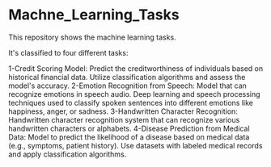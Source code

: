 # Machne_Learning_Tasks

This repository shows the machine learning tasks.

It's classified to four different tasks:

1-Credit Scoring Model:
  Predict the creditworthiness of individuals based on historical
  financial data. Utilize classification algorithms and assess the
  model's accuracy.
2-Emotion Recognition from Speech:
  Model that can recognize emotions in speech
  audio. Deep learning and speech processing
  techniques used to classify spoken sentences into different
  emotions like happiness, anger, or sadness. 
3-Handwritten Character Recognition:
  Handwritten character recognition system that
  can recognize various handwritten characters or
  alphabets. 
4-Disease Prediction from Medical Data:
  Model to predict the likelihood of a disease
  based on medical data (e.g., symptoms, patient
  history). Use datasets with labeled medical records and
  apply classification algorithms.     
